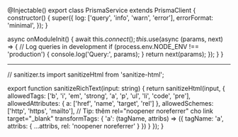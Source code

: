 @Injectable()
export class PrismaService extends PrismaClient {
  constructor() {
    super({
      log: ['query', 'info', 'warn', 'error'],
      errorFormat: 'minimal',
    });
  }

  async onModuleInit() {
    await this.$connect();
    this.$use(async (params, next) => {
      // Log queries in development
      if (process.env.NODE_ENV !== 'production') {
        console.log('Query:', params);
      }
      return next(params);
    });
  }
}

---

// sanitizer.ts
import sanitizeHtml from 'sanitize-html';

export function sanitizeRichText(input: string) {
  return sanitizeHtml(input, {
    allowedTags: ['b', 'i', 'em', 'strong', 'a', 'p', 'ul', 'li', 'code', 'pre'],
    allowedAttributes: { a: ['href', 'name', 'target', 'rel'] },
    allowedSchemes: ['http', 'https', 'mailto'],
    // Tip: thêm rel="noopener noreferrer" cho link target="_blank"
    transformTags: {
      'a': (tagName, attribs) => ({
        tagName: 'a',
        attribs: { ...attribs, rel: 'noopener noreferrer' }
      })
    }
  });
}
